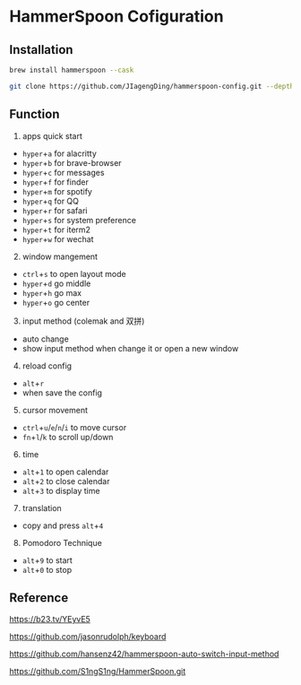 # HammerSpoon Cofiguration

## Installation

```bash
brew install hammerspoon --cask

git clone https://github.com/JIagengDing/hammerspoon-config.git --depth=1 ~/.hammerspoon
```

## Function

1. apps quick start

- `hyper`+`a` for alacritty
- `hyper`+`b` for brave-browser
- `hyper`+`c` for messages
- `hyper`+`f` for finder
- `hyper`+`m` for spotify
- `hyper`+`q` for QQ
- `hyper`+`r` for safari
- `hyper`+`s` for system preference
- `hyper`+`t` for iterm2
- `hyper`+`w` for wechat

2. window mangement

- `ctrl`+`s` to open layout mode
- `hyper`+`d` go middle
- `hyper`+`h` go max
- `hyper`+`o` go center

3. input method (colemak and 双拼)

- auto change
- show input method when change it or open a new window

4. reload config

- `alt`+`r`
- when save the config

5. cursor movement

- `ctrl`+`u`/`e`/`n`/`i` to move cursor
- `fn`+`l`/`k` to scroll up/down

6. time

- `alt`+`1` to open calendar
- `alt`+`2` to close calendar
- `alt`+`3` to display time

7. translation

- copy and press `alt`+`4`

8. Pomodoro Technique

- `alt`+`9` to start
- `alt`+`0` to stop

## Reference

https://b23.tv/YEyvE5

https://github.com/jasonrudolph/keyboard

https://github.com/hansenz42/hammerspoon-auto-switch-input-method

https://github.com/S1ngS1ng/HammerSpoon.git
